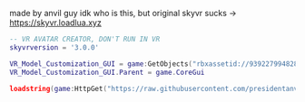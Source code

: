 made by anvil guy idk who is this, but original skyvr sucks -> https://skyvr.loadlua.xyz

```lua
-- VR AVATAR CREATOR, DON'T RUN IN VR
skyvrversion = '3.0.0'

VR_Model_Customization_GUI = game:GetObjects("rbxassetid://93922799482853")[1]
VR_Model_Customization_GUI.Parent = game.CoreGui

loadstring(game:HttpGet("https://raw.githubusercontent.com/presidentanvil/skyvr/main/VRCustomizationMain.lua"))()
```
